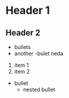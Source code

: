 # Header 1

## Header 2

- bullets
- another
-bulet neda
1. item 1
1. item 2

- bullet
    - nested bullet
